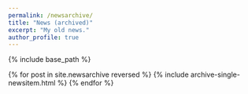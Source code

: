 ```yaml
---
permalink: /newsarchive/
title: "News (archived)"
excerpt: "My old news."
author_profile: true
---
```


{% include base_path %}


{% for post in site.newsarchive reversed %}
  {% include archive-single-newsitem.html %}
{% endfor %}


<style>
#entry {
	display: flex;
	width: 100%;
	padding: 0px;
	-webkit-box-shadow: 0px 1px 0px 0px rgba(0,0,0,0.75); padding:10px; margin:10px
}
#wide {
	flex: 0 0 90%;
	padding: 0px;
}
#left {
	flex: 0 0 55%;
	padding: 00px;
}
#right {
	flex: 1;
	text-align:center;
	padding: 0px;
}


#wrapright {
	float: right;
	padding-left: 1px;
	padding-bottom: 10px;
}
#padded {
	padding-left: 0px;
	padding-bottom: 20px;
}

<div id="entry">
	<div id="wide">
	<b>NEWS</b> (June 2020) 
		Very pleased to announce a new paper in ECML 2020 ... ``To Ensemble or Not Ensemble: When does End-To-End Training Fail?'' <a href='http://www.cs.man.ac.uk/~gbrown/publications/ecml2020webb.pdf'>[PDF]</a>, with <a href='http://www.cs.man.ac.uk/~gbrown/publications/ecml2020webb_supp.pdf'>the supplementary PDF</a> available.
	</div>
</div>
